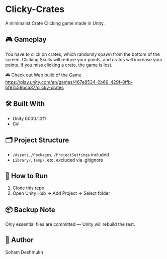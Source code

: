 # Clicky-Crates

A minimalist Crate Clicking game made in Unity.

## 🎮 Gameplay
You have to click on crates, which randomly spawn from the bottom of the screen. 
Clicking Skulls will reduce your points, and crates will increase your points.
If you miss clicking a crate, the game is lost.

🎮 Check out Web build of the Game
https://play.unity.com/en/games/467e8534-0b69-429f-8ffb-bf97c59bca37/clicky-crates

## 🛠 Built With
- Unity 6000.1.3f1
- C#

## 🗂 Project Structure
- `/Assets`, `/Packages`, `/ProjectSettings` included
- `Library/`, `Temp/`, etc. excluded via .gitignore

## 🚀 How to Run
1. Clone this repo
2. Open Unity Hub → Add Project → Select folder

## 📦 Backup Note
Only essential files are committed — Unity will rebuild the rest.

## 👤 Author
Soham Deshmukh
